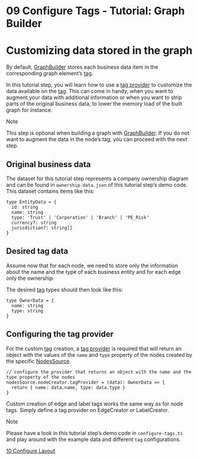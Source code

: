 <!--
 //////////////////////////////////////////////////////////////////////////////
 // @license
 // This file is part of yFiles for HTML 2.6.0.2.
 // Use is subject to license terms.
 //
 // Copyright (c) 2000-2023 by yWorks GmbH, Vor dem Kreuzberg 28,
 // 72070 Tuebingen, Germany. All rights reserved.
 //
 //////////////////////////////////////////////////////////////////////////////
-->
# 09 Configure Tags - Tutorial: Graph Builder

# Customizing data stored in the graph

By default, [GraphBuilder](https://docs.yworks.com/yfileshtml/#/api/GraphBuilder) stores each business data item in the corresponding graph element’s [tag](https://docs.yworks.com/yfileshtml/#/api/IModelItem#ITagOwner-property-tag).

In this tutorial step, you will learn how to use a [tag provider](https://docs.yworks.com/yfileshtml/#/api/NodeCreator#NodeCreator-property-tagProvider) to customize the data available on the [tag](https://docs.yworks.com/yfileshtml/#/api/IModelItem#ITagOwner-property-tag). This can come in handy, when you want to augment your data with additional information or when you want to strip parts of the original business data, to lower the memory load of the built graph for instance.

Note

This step is optional when building a graph with [GraphBuilder](https://docs.yworks.com/yfileshtml/#/api/GraphBuilder). If you do not want to augment the data in the node’s tag, you can proceed with the next step.

## Original business data

The dataset for this tutorial step represents a company ownership diagram and can be found in `ownership-data.json` of this tutorial step’s demo code. This dataset contains items like this:

```
type EntityData = {
  id: string
  name: string
  type: 'Trust' | 'Corporation' | 'Branch' | 'PE_Risk'
  currency?: string
  jurisdiction?: string[]
}
```

## Desired tag data

Assume now that for each node, we need to store only the information about the name and the type of each business entity and for each edge only the ownership.

The desired [tag](https://docs.yworks.com/yfileshtml/#/api/IModelItem#ITagOwner-property-tag) types should then look like this:

```
type OwnerData = {
  name: string
  type: string
}
```

## Configuring the tag provider

For the custom [tag](https://docs.yworks.com/yfileshtml/#/api/IModelItem#ITagOwner-property-tag) creation, a [tag provider](https://docs.yworks.com/yfileshtml/#/api/NodeCreator#NodeCreator-property-tagProvider) is required that will return an object with the values of the `name` and `type` property of the nodes created by the specific [NodesSource](https://docs.yworks.com/yfileshtml/#/api/NodesSource).

```
// configure the provider that returns an object with the name and the type property of the nodes
nodesSource.nodeCreator.tagProvider = (data): OwnerData => {
  return { name: data.name, type: data.type }
}
```

Custom creation of edge and label tags works the same way as for node tags. Simply define a tag provider on EdgeCreator or LabelCreator.

Note

Please have a look in this tutorial step’s demo code in `configure-tags.ts` and play around with the example data and different `tag` configurations.

[10 Configure Layout](../../tutorial-graph-builder/10-configure-layout/)

